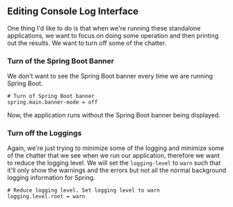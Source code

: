 ## **Editing Console Log Interface**

One thing I'd like to do is that when we're running these standalone applications, we want to focus on doing some operation and then printing out the results. We want to turn off some of the chatter. 

### **Turn of the Spring Boot Banner**

We don't want to see the Spring Boot banner every time we are running Spring Boot.

```properties
# Turn of Spring Boot banner 
spring.main.banner-mode = off
```

Now, the application runs without the Spring Boot banner being displayed. 

### **Turn off the Loggings**

Again, we're just trying to minimize some of the logging and minimize some of the chatter that we see when we run our application, therefore we want to reduce the logging level. We will set the `logging-level` to `warn` such that it'll only show the warnings and the errors but not all the normal background logging information for Spring. 

```properties
# Reduce logging level. Set logging level to warn 
logging.level.root = warn
```
